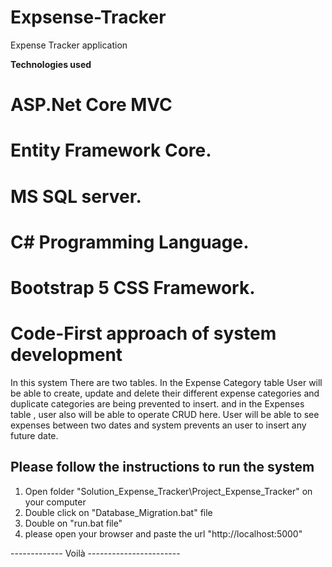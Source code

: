 # Expsense-Tracker
Expense Tracker application

**Technologies used**
# ASP.Net Core MVC
# Entity Framework Core.
# MS SQL server.
# C# Programming Language.
# Bootstrap 5 CSS Framework.
# Code-First approach of system development

In this system There are two tables. In the Expense Category table User will be able to create, update and delete their different expense categories and duplicate categories are being prevented to insert.
and in the Expenses table , user also will be able to operate CRUD here. User will be able to see expenses between two dates and system prevents an user to insert any future date.


Please follow the instructions to run the system
-------------------------------------------

1. Open folder "Solution_Expense_Tracker\Project_Expense_Tracker" on your computer
2. Double click on "Database_Migration.bat" file
3. Double on "run.bat file"
4. please open your browser and paste the url "http://localhost:5000"

------------- Voilà -----------------------
